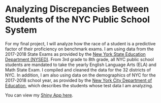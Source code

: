 # Analyzing Discrepancies Between Students of the NYC Public School System
For my final project, I will analyze how the race of a student is a predictive factor of their proficiency on benchmark exams. I am using data from the 2017-2018 State Exams as provided by the [New York State Education Department (NYSED)](https://data.nysed.gov). From 3rd grade to 8th grade, all NYC public school students are mandated to take the yearly English Language Arts (ELA) and Math State Exam. I compiled and cleaned the data for the 32 districts of NYC. In addition, I am also using data on the demographics of NYC for the 2017-2018 school year, as provided by the [New York City Department of Education](https://infohub.nyced.org/docs/default-source/default-document-library/demographic-snapshot-2015-16-to-2019-20-(public).xlsx), which describes the students whose test data I am analyzing.

You can view my [Shiny App here](https://hanarubykim.shinyapps.io/racial-academic-disparities/).
